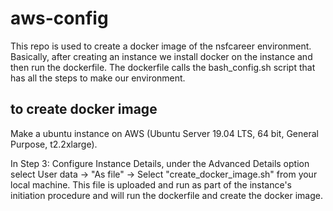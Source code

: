 # aws-config
This repo is used to create a docker image of the nsfcareer environment. Basically, after creating an instance we install docker on the instance and then run the dockerfile. The dockerfile calls the bash_config.sh script that has all the steps to make our environment.

 ## to create docker image
Make a ubuntu instance on AWS (Ubuntu Server 19.04 LTS, 64 bit, General Purpose, t2.2xlarge).


In Step 3: Configure Instance Details, under the Advanced Details option select User data -> "As file" -> Select "create_docker_image.sh" from your local machine.  This file is uploaded and run as part of the instance's initiation procedure and will run the dockerfile and create the docker image. 
